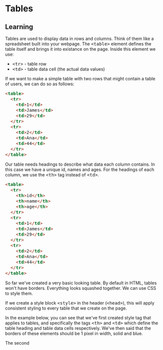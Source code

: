 <style>
code, pre {
  font-size: 0.9rem;
}
</style>

# Tables

## Learning
Tables are used to display data in rows and columns. Think of them like a spreadsheet built into your webpage. The ```<table>``` element defines the table itself and brings it into existance on the page. Inside this element we use:

- ```<tr>``` - table row
- ```<td>``` - table data cell (the actual data values)

If we want to make a simple table with two rows that might contain a table of users, we can do so as follows:
```html
<table>
  <tr>
    <td>1</td>
    <td>James</td>
    <td>29</td>
  </tr>
  <tr>
    <td>2</td>
    <td>Ana</td>
    <td>44</td>
  </tr>
</table>
```

Our table needs headings to describe what data each column contains. In this case we have a unique id, names and ages. For the headings of each column, we use the ```<th>``` tag instead of ```<td>```.
```html
<table>
  <tr>
    <th>id</th>
    <th>name</th>
    <th>age</th>
  </tr>
  <tr>
    <td>1</td>
    <td>James</td>
    <td>29</td>
  </tr>
  <tr>
    <td>2</td>
    <td>Ana</td>
    <td>44</td>
  </tr>
</table>
```

So far we've created a very basic looking table. By default in HTML, tables won't have borders. Everything looks squashed together. We can use CSS to style them.

If we create a style block ```<style>``` in the header (```<head>```), this will apply consistent styling to every table that we create on the page.

In the example below, you can see that we've first created style tag that applies to tables, and specifically the tags ```<th>``` and ```<td>``` which define the table heading and table data cells respectively. We've then said that the borders of these elements should be 1 pixel in width, solid and blue.

The second 